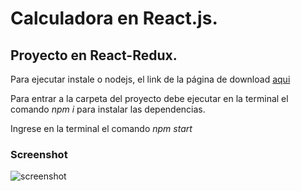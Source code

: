 # Calculadora en React.js. 
## Proyecto en React-Redux.


Para ejecutar instale o nodejs, el link de la página de download [aqui](https://nodejs.org/en/)

Para entrar a la carpeta del proyecto debe ejecutar en la terminal el comando _npm i_ para instalar las dependencias.

Ingrese en la terminal el comando _npm start_


### Screenshot

  ![screenshot](imgs/screenshot.PNG)
 

